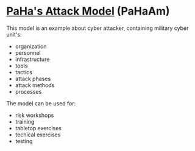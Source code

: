 # [PaHa's Attack Model](/../../wiki) (PaHaAm)

This model is an example about cyber attacker, containing military cyber unit's:
* organization
* personnel
* infrastructure
* tools
* tactics
* attack phases
* attack methods
* processes

The model can be used for:
* risk workshops
* training
* tabletop exercises
* techical exercises
* testing
